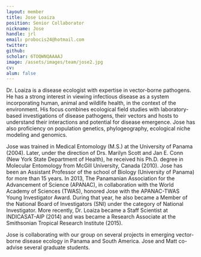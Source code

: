 ```yaml
---
layout: member
title: Jose Loaiza
position: Senior Collaborator
nickname: Jose
handle: jrl
email: probocis24@hotmail.com
twitter:
github:
scholar: 6TOQWNQAAAAJ
image: /assets/images/team/jose2.jpg
cv:
alum: false
---
```


Dr. Loaiza is a disease ecologist with expertise in vector-borne pathogens. He has a strong interest in viewing infectious disease as a system incorporating human, animal and wildlife health, in the context of the environment. His focus combines ecological field studies with laboratory-based investigations of disease pathogens, their vectors and hosts to understand their interactions and potential for disease emergence. Jose has also proficiency on population genetics, phylogeography, ecological niche modeling and genomics. 

Jose was trained in Medical Entomology (M.S.) at the University of Panama (2004). Later, under the direction of Drs. Marilyn Scott and Jan E. Conn (New York State Department of Health), he received his Ph.D. degree in Molecular Entomology from McGill University, Canada (2010). Jose has been an Assistant Professor of the school of Biology (University of Panama) for more than 15 years. In 2013, The Panamanian Association for the Advancement of Science (APANAC), in collaboration with the World Academy of Sciences (TWAS), honored Jose with the APANAC-TWAS Young Investigator Award. During that year, he also became a Member of the National Board of Investigators (SNI) under the category of National Investigator. More recently, Dr. Loaiza became a Staff Scientist at INDICASAT-AIP (2014) and was became a Research Associate at the Smithsonian Tropical Research Institute (2015).

Jose is collaborating with our group on several projects in emerging vector-borne disease ecology in Panama and South America. Jose and Matt co-advise several graduate students.
